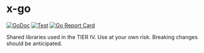 # x-go

[![GoDoc](https://godoc.org/github.com/tier4/x-go?status.svg)](https://godoc.org/github.com/tier4/x-go)
[![Test](https://github.com/tier4/x-go/actions/workflows/test.yml/badge.svg)](https://github.com/tier4/x-go/actions/workflows/test.yml)
[![Go Report Card](https://goreportcard.com/badge/github.com/tier4/x-go)](https://goreportcard.com/report/github.com/tier4/x-go)

Shared libraries used in the TIER IV. Use at your own risk. Breaking changes should be anticipated.
